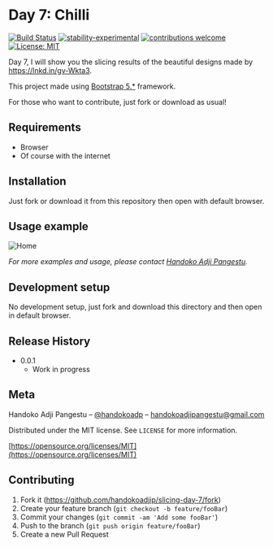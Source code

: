 # Day 7: Chilli

[![Build Status](https://travis-ci.org/dwyl/esta.svg?branch=master)](https://github.com/handokoadjip/slicing-day-7)
[![stability-experimental](https://img.shields.io/badge/stability-experimental-orange.svg)](https://github.com/handokoadjip/slicing-day-7)
[![contributions welcome](https://img.shields.io/badge/contributions-welcome-brightgreen.svg?style=flat)](https://github.com/handokoadjip/slicing-day-7/fork)
[![License: MIT](https://img.shields.io/badge/License-MIT-yellow.svg)](https://opensource.org/licenses/MIT)

Day 7, I will show you the slicing results of the beautiful designs made by https://lnkd.in/gv-Wkta3.

This project made using [Bootstrap 5.\*](https://getbootstrap.com/docs/5.1/getting-started/introduction/) framework.

For those who want to contribute, just fork or download as usual!

## Requirements

- Browser
- Of course with the internet

## Installation

Just fork or download it from this repository then open with default browser.

## Usage example

![Home](https://bebaskripsi.000webhostapp.com/slicing-day-7/home.png)

_For more examples and usage, please contact [Handoko Adji Pangestu](https://www.instagram.com/handokoadp/)._

## Development setup

No development setup, just fork and download this directory and then open in default browser.

## Release History

- 0.0.1
  - Work in progress

## Meta

Handoko Adji Pangestu – [@handokoadp](https://www.instagram.com/handokoadp/) – handokoadjipangestu@gmail.com

Distributed under the MIT license. See `LICENSE` for more information.

[https://opensource.org/licenses/MIT](https://opensource.org/licenses/MIT)

## Contributing

1. Fork it (<https://github.com/handokoadjip/slicing-day-7/fork>)
2. Create your feature branch (`git checkout -b feature/fooBar`)
3. Commit your changes (`git commit -am 'Add some fooBar'`)
4. Push to the branch (`git push origin feature/fooBar`)
5. Create a new Pull Request

